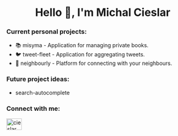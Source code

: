 <h1 align="center">Hello 👋, I'm Michal Cieslar</h1>

<h3>Current personal projects:</h3>
<ul>
  <li>📚 misyma - Application for managing private books.</li>
  <li>🐦 tweet-fleet - Application for aggregating tweets.</li>
  <li>🏡 neighbourly - Platform for connecting with your neighbours.</li>
</ul>

<h3>Future project ideas:</h3>
<ul>
  <li>search-autocomplete</li>
</ul>

<h3>Connect with me:</h3>
<a href="https://www.linkedin.com/in/cieslarmichal" target="blank">
  <img align="center" src="https://raw.githubusercontent.com/rahuldkjain/github-profile-readme-generator/master/src/images/icons/Social/linked-in-alt.svg" alt="cieslarmichal" height="30" width="40" />
</a>
